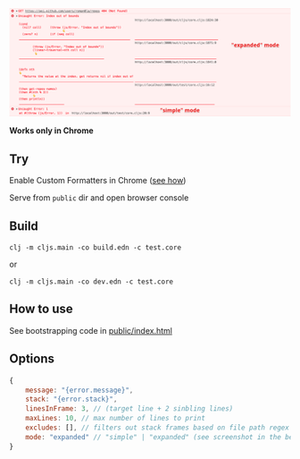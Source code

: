 <img src="screenshot.png" />

**Works only in Chrome**

## Try

Enable Custom Formatters in Chrome ([see how](http://www.mattzeunert.com/2016/02/19/custom-chrome-devtools-object-formatters.html))

Serve from `public` dir and open browser console

## Build

```
clj -m cljs.main -co build.edn -c test.core
```

or

```
clj -m cljs.main -co dev.edn -c test.core
```

## How to use

See bootstrapping code in [public/index.html](public/index.html)

## Options

```js
{
    message: "{error.message}",
    stack: "{error.stack}",
    linesInFrame: 3, // (target line + 2 sinbling lines)
    maxLines: 10, // max number of lines to print
    excludes: [], // filters out stack frames based on file path regex [".*\/cljs\/core.cljs$"]
    mode: "expanded" // "simple" | "expanded" (see screenshot in the beginning of the document)
}
```
